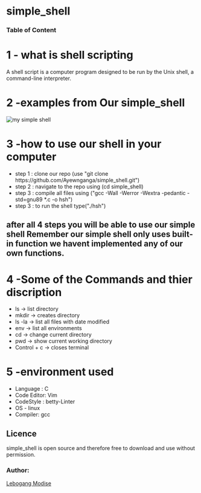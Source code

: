 # simple_shell
<h3>Table of Content</h3>

<h1>1 - what is shell scripting</h1>
<p>A shell script is a computer program designed to be run by the Unix shell, a command-line interpreter. </p>

<h1>2 -examples from Our simple_shell</h1>

![my simple shell](https://user-images.githubusercontent.com/33170277/141766903-a47bed87-b023-41db-a7e0-2908447262ce.PNG)

<h1>3 -how to use our shell in your computer</h1>
<ul>
  <li>step 1 : clone our repo (use "git clone https://github.com/Ayewnganga/simple_shell.git")</li>
  <li>step 2 : navigate to the repo using (cd simple_shell)</li>
  <li>step 3 : compile all files using ("gcc -Wall -Werror -Wextra -pedantic -std=gnu89 *.c -o hsh")</li>
  <li>step 3 : to run the shell type("./hsh")</li>
</ul>

<h2>
  after all 4 steps you will be able to use our simple shell
  Remember our simple shell only uses built-in function we havent implemented any of our own functions.
</h2>
  
<h1>4 -Some of the Commands and thier discription</h1>
<ul>
  <li>ls -> list directory</li>
  <li>mkdir -> creates directory</li>
  <li>ls -la -> list all files with date modified </li>
  <li>env -> list all environments</li>
  <li>cd -> change current directory</li>
  <li>pwd -> show current working directory</li>
  <li>Control + c -> closes terminal </li>
</ul>

<h1>5 -environment used</h1> 
<ul>
  <li>Language : C</li>
  <li>Code Editor: Vim</li>
  <li>CodeStyle : betty-Linter</li>
  <li>OS - linux</li>
  <li>Compiler: gcc</li>
</ul>

<h2>Licence</h2>
<p>simple_shell is open source and therefore free to download and use without permission.</p>

<h3>Author:</h3>
<a href="https://github.com/YourDevLebo/">Lebogang Modise</a>
